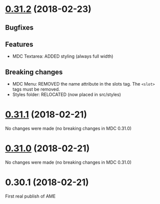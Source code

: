 # [0.31.2](https://github.com/SpringflowNL/aurelia-mdc-elements/compare/v0.31.1...v0.31.2) (2018-02-23)
## Bugfixes

## Features
- MDC Textarea: ADDED styling (always full width)

## Breaking changes
- MDC Menu: REMOVED the name attribute in the slots tag. The ```<slot>``` tags must be removed.
- Styles folder: RELOCATED (now placed in src/styles)

# [0.31.1](https://github.com/SpringflowNL/aurelia-mdc-elements/compare/v0.31.0...v0.31.1) (2018-02-21)
No changes were made (no breaking changes in MDC 0.31.0)

# [0.31.0](https://github.com/SpringflowNL/aurelia-mdc-elements/compare/v0.30.0...v0.31.0) (2018-02-21)
No changes were made (no breaking changes in MDC 0.31.0)

# 0.30.1 (2018-02-21)
First real publish of AME